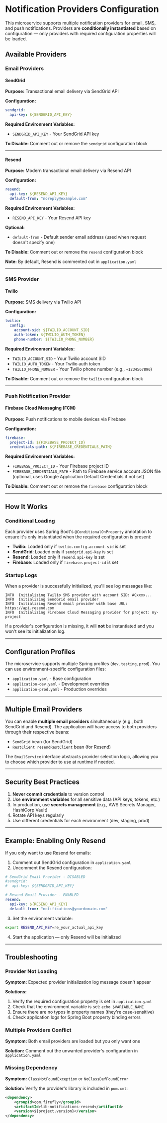 # Notification Providers Configuration

This microservice supports multiple notification providers for email, SMS, and push notifications. Providers are **conditionally instantiated** based on configuration — only providers with required configuration properties will be loaded.

## Available Providers

### Email Providers

#### SendGrid
**Purpose:** Transactional email delivery via SendGrid API

**Configuration:**
```yaml
sendgrid:
  api-key: ${SENDGRID_API_KEY}
```

**Required Environment Variables:**
- `SENDGRID_API_KEY` - Your SendGrid API key

**To Disable:** Comment out or remove the `sendgrid` configuration block

---

#### Resend
**Purpose:** Modern transactional email delivery via Resend API

**Configuration:**
```yaml
resend:
  api-key: ${RESEND_API_KEY}
  default-from: "noreply@example.com"
```

**Required Environment Variables:**
- `RESEND_API_KEY` - Your Resend API key

**Optional:**
- `default-from` - Default sender email address (used when request doesn't specify one)

**To Disable:** Comment out or remove the `resend` configuration block

**Note:** By default, Resend is commented out in `application.yaml`

---

### SMS Provider

#### Twilio
**Purpose:** SMS delivery via Twilio API

**Configuration:**
```yaml
twilio:
  config:
    account-sid: ${TWILIO_ACCOUNT_SID}
    auth-token: ${TWILIO_AUTH_TOKEN}
    phone-number: ${TWILIO_PHONE_NUMBER}
```

**Required Environment Variables:**
- `TWILIO_ACCOUNT_SID` - Your Twilio account SID
- `TWILIO_AUTH_TOKEN` - Your Twilio auth token
- `TWILIO_PHONE_NUMBER` - Your Twilio phone number (e.g., `+1234567890`)

**To Disable:** Comment out or remove the `twilio` configuration block

---

### Push Notification Provider

#### Firebase Cloud Messaging (FCM)
**Purpose:** Push notifications to mobile devices via Firebase

**Configuration:**
```yaml
firebase:
  project-id: ${FIREBASE_PROJECT_ID}
  credentials-path: ${FIREBASE_CREDENTIALS_PATH}
```

**Required Environment Variables:**
- `FIREBASE_PROJECT_ID` - Your Firebase project ID
- `FIREBASE_CREDENTIALS_PATH` - Path to Firebase service account JSON file (optional, uses Google Application Default Credentials if not set)

**To Disable:** Comment out or remove the `firebase` configuration block

---

## How It Works

### Conditional Loading

Each provider uses Spring Boot's `@ConditionalOnProperty` annotation to ensure it's only instantiated when the required configuration is present:

- **Twilio**: Loaded only if `twilio.config.account-sid` is set
- **SendGrid**: Loaded only if `sendgrid.api-key` is set
- **Resend**: Loaded only if `resend.api-key` is set
- **Firebase**: Loaded only if `firebase.project-id` is set

### Startup Logs

When a provider is successfully initialized, you'll see log messages like:

```
INFO  Initializing Twilio SMS provider with account SID: ACxxxx...
INFO  Initializing SendGrid email provider
INFO  Initializing Resend email provider with base URL: https://api.resend.com
INFO  Initializing Firebase Cloud Messaging provider for project: my-project
```

If a provider's configuration is missing, it will **not** be instantiated and you won't see its initialization log.

---

## Configuration Profiles

The microservice supports multiple Spring profiles (`dev`, `testing`, `prod`). You can use environment-specific configuration files:

- `application.yaml` - Base configuration
- `application-dev.yaml` - Development overrides
- `application-prod.yaml` - Production overrides

---

## Multiple Email Providers

You can enable **multiple email providers** simultaneously (e.g., both SendGrid and Resend). The application will have access to both providers through their respective beans:

- `SendGrid` bean (for SendGrid)
- `RestClient resendRestClient` bean (for Resend)

The `EmailService` interface abstracts provider selection logic, allowing you to choose which provider to use at runtime if needed.

---

## Security Best Practices

1. **Never commit credentials** to version control
2. Use **environment variables** for all sensitive data (API keys, tokens, etc.)
3. In production, use **secrets management** (e.g., AWS Secrets Manager, HashiCorp Vault)
4. Rotate API keys regularly
5. Use different credentials for each environment (dev, staging, prod)

---

## Example: Enabling Only Resend

If you only want to use Resend for emails:

1. Comment out SendGrid configuration in `application.yaml`
2. Uncomment the Resend configuration:

```yaml
# SendGrid Email Provider - DISABLED
#sendgrid:
#  api-key: ${SENDGRID_API_KEY}

# Resend Email Provider - ENABLED
resend:
  api-key: ${RESEND_API_KEY}
  default-from: "notifications@yourdomain.com"
```

3. Set the environment variable:
```bash
export RESEND_API_KEY=re_your_actual_api_key
```

4. Start the application — only Resend will be initialized

---

## Troubleshooting

### Provider Not Loading

**Symptom:** Expected provider initialization log message doesn't appear

**Solutions:**
1. Verify the required configuration property is set in `application.yaml`
2. Check that the environment variable is set: `echo $VARIABLE_NAME`
3. Ensure there are no typos in property names (they're case-sensitive)
4. Check application logs for Spring Boot property binding errors

### Multiple Providers Conflict

**Symptom:** Both email providers are loaded but you only want one

**Solution:** Comment out the unwanted provider's configuration in `application.yaml`

### Missing Dependency

**Symptom:** `ClassNotFoundException` or `NoClassDefFoundError`

**Solution:** Verify the provider's library is included in `pom.xml`:
```xml
<dependency>
    <groupId>com.firefly</groupId>
    <artifactId>lib-notifications-resend</artifactId>
    <version>${project.version}</version>
</dependency>
```
